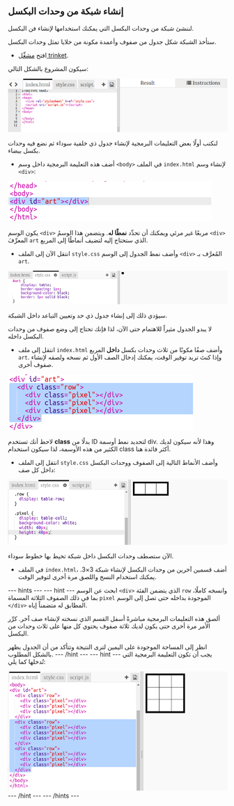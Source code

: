 ## إنشاء شبكة من وحدات البكسل

لننشئ شبكة من وحدات البكسل التي يمكنك استخدامها لإنشاء فن البكسل.

ستأخذ الشبكة شكل جدول من صفوف وأعمدة مكونة من خلايا تمثل وحدات البكسل.

+ افتح [مشغِّل trinket](http://jumpto.cc/web-pixel).

سيكون المشروع بالشكل التالي:

![لقطة الشاشة](images/pixel-starter.png)

لنكتب أولًا بعض التعليمات البرمجية لإنشاء جدول ذي خلفية سوداء ثم نضع فيه وحدات بكسل بيضاء.

+ أضف هذه التعليمة البرمجية داخل وسم `<body>` في الملف `index.html` لإنشاء وسم `<div>`:

![لقطة الشاشة](images/pixel-art-art.png)

يكون الوسم `<div>` مربعًا غير مرئي ويمكنك أن تحدِّد **نمطًا له**. ويتضمن هذا الوسمُ `<div>` المعرِّفَ `art` الذي ستحتاج إليه لتضيف أنماطًا إلى المربع.

+ انتقل الآن إلى الملف `style.css` وأضف نمط الجدول إلى الوسم `<div>` المُعرَّف بـ `art`.

![لقطة الشاشة](images/pixel-art-style.png)

سيؤدي ذلك إلى إنشاء جدول ذي حد وتعيين التباعد داخل الشبكة.

لا يبدو الجدول مثيراً للاهتمام حتى الآن، لذا فإنك تحتاج إلى وضع صفوف من وحدات البكسل داخله.

+ انتقل إلى ملف `index.html` وأضف صفًا مكونًا من ثلاث وحدات بكسل **داخل** المربع `art`. وإذا كنتَ تريد توفير الوقت، يمكنك إدخال الصف الأول ثم نسخه ولصقه لإنشاء صفوف أخرى.

![لقطة الشاشة](images/pixel-art-row.png)

لاحظ أنك تستخدم **class** بدلًا من ID لتحديد نمط أوسمة div. وهذا لأنه سيكون لديك الكثير من هذه الأوسمة، لذا سيكون استخدام class أكثر فائدة هنا.

+ انتقل إلى الملف `style.css` وأضف الأنماط التالية إلى الصفوف ووحدات البكسل داخل كل صف:

![لقطة الشاشة](images/pixel-art-row-style.png)

الآن ستصطف وحدات البكسل داخل شبكة تحيط بها خطوط سوداء.

+ في الملف `index.html`، أضف قسمين آخرين من وحدات البكسل لإنشاء شبكة 3×3. يمكنك استخدام النسخ واللصق مرة أخرى لتوفير الوقت.

\--- hints \--- \--- hint \--- ابحث عن الوسم `<div>` الذي يتضمن الفئة `row` وانسخه كاملًا، بما في ذلك الصفوف الثلاثة المسماة `pixel` الموجودة بداخله حتى تصل إلى الوسم `</div>` المطابق له متضمناً إياه.

ألصق هذه التعليمات البرمجية مباشرةً أسفل القسم الذي نسخته لإنشاء صف آخر. كرِّر الأمر مرة أخرى حتى يكون لديك ثلاثة صفوف يحتوي كل منها على ثلاث وحدات من البكسل.

انظر إلى المساحة الموجودة على اليمين لترى النتيجة وتتأكد من أن الجدول يظهر بالشكل المطلوب. \--- /hint \--- \--- hint \--- يجب أن تكون التعليمة البرمجية التي تُدخلها كما يلي:

![لقطة الشاشة](images/pixel-art-grid-3.png) \--- /hint \--- \--- /hints \---